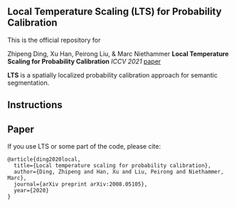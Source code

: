 ## Local Temperature Scaling (LTS) for Probability Calibration
This is the official repository for 

Zhipeng Ding, Xu Han, Peirong Liu, & Marc Niethammer
**Local Temperature Scaling for Probability Calibration**
*ICCV 2021*
[paper](https://arxiv.org/abs/2008.05105)

**LTS** is a spatially localized probability calibration approach for semantic segmentation.


## Instructions


## Paper
If you use LTS or some part of the code, please cite:
```
@article{ding2020local,
  title={Local temperature scaling for probability calibration},
  author={Ding, Zhipeng and Han, Xu and Liu, Peirong and Niethammer, Marc},
  journal={arXiv preprint arXiv:2008.05105},
  year={2020}
}
```
